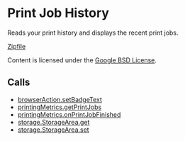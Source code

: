 
Print Job History
=======

Reads your print history and displays the recent print jobs.

[Zipfile](http://developer.chrome.com/extensions/examples/api/printingMetrics.zip)

Content is licensed under the [Google BSD License](https://developers.google.com/open-source/licenses/bsd).

Calls
-----

* [browserAction.setBadgeText](https://developer.chrome.com/extensions/browserAction#method-setBadgeText)
* [printingMetrics.getPrintJobs](https://developer.chrome.com/extensions/printingMetrics#method-getPrintJobs)
* [printingMetrics.onPrintJobFinished](https://developer.chrome.com/extensions/printingMetrics#event-onPrintJobFinished)
* [storage.StorageArea.get](https://developer.chrome.com/extensions/storage#method-StorageArea-get)
* [storage.StorageArea.set](https://developer.chrome.com/extensions/storage#method-StorageArea-set)